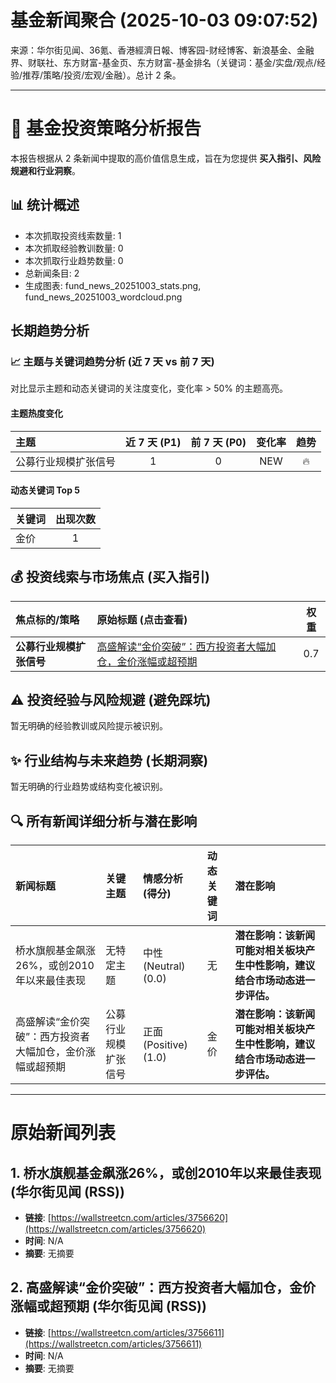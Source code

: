 # 基金新闻聚合 (2025-10-03 09:07:52)

来源：华尔街见闻、36氪、香港經濟日報、博客园-财经博客、新浪基金、金融界、财联社、东方财富-基金页、东方财富-基金排名（关键词：基金/实盘/观点/经验/推荐/策略/投资/宏观/金融）。总计 2 条。

---
# 📰 基金投资策略分析报告

本报告根据从 2 条新闻中提取的高价值信息生成，旨在为您提供 **买入指引、风险规避和行业洞察**。

## 📊 统计概述
- 本次抓取投资线索数量: 1
- 本次抓取经验教训数量: 0
- 本次抓取行业趋势数量: 0
- 总新闻条目: 2
- 生成图表: fund_news_20251003_stats.png, fund_news_20251003_wordcloud.png

## 长期趋势分析

### 📈 主题与关键词趋势分析 (近 7 天 vs 前 7 天)
对比显示主题和动态关键词的关注度变化，变化率 > 50% 的主题高亮。

#### 主题热度变化
| 主题 | 近 7 天 (P1) | 前 7 天 (P0) | 变化率 | 趋势 |
| :--- | :---: | :---: | :---: | :---: |
| 公募行业规模扩张信号 | 1 | 0 | NEW | 🔥 |

#### 动态关键词 Top 5
| 关键词 | 出现次数 |
| :--- | :---: |
| 金价 | 1 |

## 💰 投资线索与市场焦点 (买入指引)
| 焦点标的/策略 | 原始标题 (点击查看) | 权重 |
| :--- | :--- | :---: |
| **公募行业规模扩张信号** | [高盛解读“金价突破”：西方投资者大幅加仓，金价涨幅或超预期](<https://wallstreetcn.com/articles/3756611>) | 0.7 |

## ⚠️ 投资经验与风险规避 (避免踩坑)
暂无明确的经验教训或风险提示被识别。

## ✨ 行业结构与未来趋势 (长期洞察)
暂无明确的行业趋势或结构变化被识别。

## 🔍 所有新闻详细分析与潜在影响
| 新闻标题 | 关键主题 | 情感分析 (得分) | 动态关键词 | 潜在影响 |
| :--- | :--- | :--- | :--- | :--- |
| 桥水旗舰基金飙涨26%，或创2010年以来最佳表现 | 无特定主题 | 中性 (Neutral) (0.0) | 无 | **潜在影响：该新闻可能对相关板块产生中性影响，建议结合市场动态进一步评估。** |
| 高盛解读“金价突破”：西方投资者大幅加仓，金价涨幅或超预期 | 公募行业规模扩张信号 | 正面 (Positive) (1.0) | 金价 | **潜在影响：该新闻可能对相关板块产生中性影响，建议结合市场动态进一步评估。** |

---
# 原始新闻列表

## 1. 桥水旗舰基金飙涨26%，或创2010年以来最佳表现 (华尔街见闻 (RSS))
- **链接**: [https://wallstreetcn.com/articles/3756620](https://wallstreetcn.com/articles/3756620)
- **时间**: N/A
- **摘要**: 无摘要

## 2. 高盛解读“金价突破”：西方投资者大幅加仓，金价涨幅或超预期 (华尔街见闻 (RSS))
- **链接**: [https://wallstreetcn.com/articles/3756611](https://wallstreetcn.com/articles/3756611)
- **时间**: N/A
- **摘要**: 无摘要

